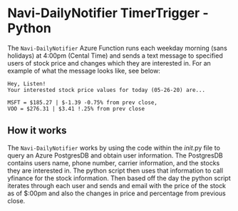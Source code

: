 # Navi-DailyNotifier TimerTrigger -Python

The `Navi-DailyNotifier` Azure Function runs each weekday morning (sans holidays) at 4:00pm (Cental Time) and sends a text message to specified users of stock price and changes which they are interested in. For an example of what the message looks like, see below:

```
Hey, Listen! 
Your interested stock price values for today (05-26-20) are...

MSFT = $185.27 | $-1.39 -0.75% from prev close,
VOO = $276.31 | $3.41 !.25% from prev close
```

## How it works
The `Navi-DailyNotifier` works by using the code within the _init_.py file to query an Azure PostgresDB and obtain user information. The PostgresDB contains users name, phone number, carrier information, and the stocks they are interested in. The python script then uses that information to call yfinance for the stock information. Then based off the day the python script iterates through each user and sends and email with the price of the stock as of $:00pm and also the changes in price and percentage from previous close.


